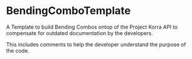 # BendingComboTemplate

A Template to build Bending Combos ontop of the Project Korra API to compensate for outdated documentation by the developers.

This includes comments to help the developer understand the purpose of the code.
